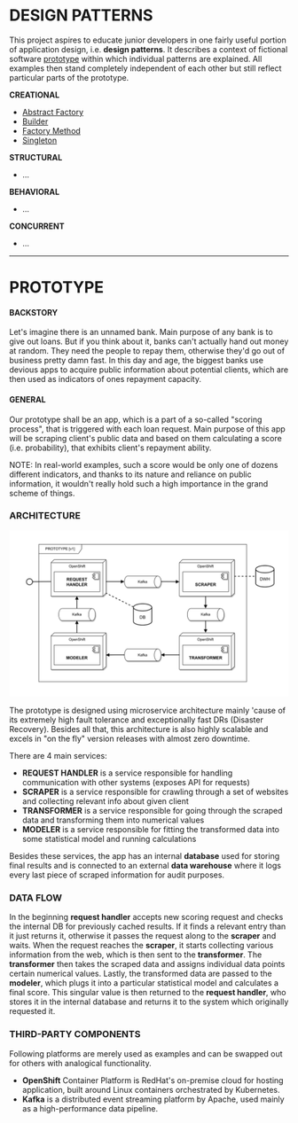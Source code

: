 # DESIGN PATTERNS

This project aspires to educate junior developers in one fairly useful portion of application design, i.e. 
**design patterns**. It describes a context of fictional software [prototype](#prototype) within which individual 
patterns are explained. All examples then stand completely independent of each other but still reflect particular 
parts of the prototype. 

**CREATIONAL**
- [Abstract Factory](./AbstractFactory)
- [Builder](./Builder)
- [Factory Method](./FactoryMethod)
- [Singleton](./Singleton)

**STRUCTURAL**
- ...

**BEHAVIORAL**
- ...

**CONCURRENT**
- ...

---

# PROTOTYPE

#### BACKSTORY

Let's imagine there is an unnamed bank. Main purpose of any bank is to give out loans. But if you think about it, banks
can't actually hand out money at random. They need the people to repay them, otherwise they'd go out of business pretty
damn fast. In this day and age, the biggest banks use devious apps to acquire public information about potential clients, 
which are then used as indicators of ones repayment capacity.

#### GENERAL

Our prototype shall be an app, which is a part of a so-called "scoring process", that is triggered with each loan request.
Main purpose of this app will be scraping client's public data and based on them calculating a score (i.e. probability), 
that exhibits client's repayment ability.

NOTE: In real-world examples, such a score would be only one of dozens different indicators, and thanks to its nature 
and reliance on public information, it wouldn't really hold such a high importance in the grand scheme of things.

### ARCHITECTURE

![prototype-architecture](./prototype-architecture.svg)

The prototype is designed using microservice architecture mainly 'cause of its extremely high fault tolerance and 
exceptionally fast DRs (Disaster Recovery). Besides all that, this architecture is also highly scalable and excels in 
"on the fly" version releases with almost zero downtime. 

There are 4 main services:

- **REQUEST HANDLER** is a service responsible for handling communication with other systems (exposes API for requests)
- **SCRAPER** is a service responsible for crawling through a set of websites and collecting relevant info about given client
- **TRANSFORMER** is a service responsible for going through the scraped data and transforming them into numerical values
- **MODELER** is a service responsible for fitting the transformed data into some statistical model and running calculations

Besides these services, the app has an internal **database** used for storing final results and is connected to an 
external **data warehouse** where it logs every last piece of scraped information for audit purposes.

### DATA FLOW

In the beginning **request handler** accepts new scoring request and checks the internal DB for previously cached results.
If it finds a relevant entry than it just returns it, otherwise it passes the request along to the **scraper** and waits.
When the request reaches the **scraper**, it starts collecting various information from the web, which is then sent to
the **transformer**. The **transformer** then takes the scraped data and assigns individual data points certain numerical
values. Lastly, the transformed data are passed to the **modeler**, which plugs it into a particular statistical model 
and calculates a final score. This singular value is then returned to the **request handler**, who stores it in the 
internal database and returns it to the system which originally requested it.

### THIRD-PARTY COMPONENTS 

Following platforms are merely used as examples and can be swapped out for others with analogical functionality.

- **OpenShift** Container Platform is RedHat's on-premise cloud for hosting application, built around Linux containers orchestrated by Kubernetes.
- **Kafka** is a distributed event streaming platform by Apache, used mainly as a high-performance data pipeline.
